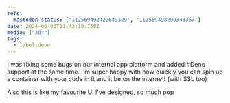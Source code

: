 ```yaml
---
refs:
  mastodon_status: ['112569492422649129', '112569498299343367']
date: 2024-06-06T11:42:19.758Z
media: ["304"]
tags:
  - label:deno
---
```


I was fixing some bugs on our internal app platform and added #Deno support at the same time. I'm super happy with how quickly you can spin up a container with your code in it and it be on the internet! (with SSL too)

Also this is like my favourite UI I've designed, so much pop
